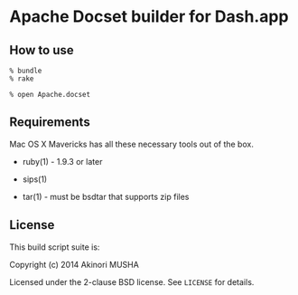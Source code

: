 Apache Docset builder for Dash.app
==================================

How to use
----------

    % bundle
    % rake

    % open Apache.docset

Requirements
------------

Mac OS X Mavericks has all these necessary tools out of the box.

- ruby(1) - 1.9.3 or later

- sips(1)

- tar(1) - must be bsdtar that supports zip files

License
-------

This build script suite is:

Copyright (c) 2014 Akinori MUSHA

Licensed under the 2-clause BSD license.
See `LICENSE` for details.
